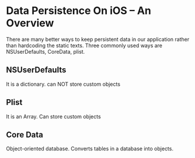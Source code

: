 # Data Persistence On iOS – An Overview

There are many better ways to keep persistent data in our application rather than hardcoding the static texts. Three commonly used ways are NSUserDefaults, CoreData, plist.

## NSUserDefaults

It is a dictionary.
can NOT store custom objects

## Plist

It is an Array.
Can store custom objects

## Core Data

Object-oriented database.
Converts tables in a database into objects.